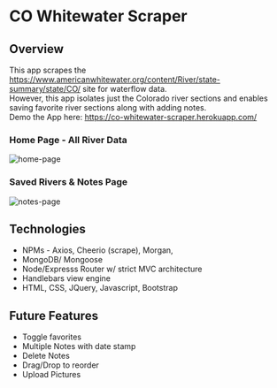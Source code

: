 # CO Whitewater Scraper

## Overview

This app scrapes the https://www.americanwhitewater.org/content/River/state-summary/state/CO/ site for waterflow data.  
However, this app isolates just the Colorado river sections and enables saving favorite river sections along with adding notes.  
Demo the App here: https://co-whitewater-scraper.herokuapp.com/


### Home Page - All River Data
![home-page](https://user-images.githubusercontent.com/5178260/51964226-1e297700-2423-11e9-9db4-69419e62c088.png)

### Saved Rivers & Notes Page 
![notes-page](https://user-images.githubusercontent.com/5178260/51964233-241f5800-2423-11e9-9ec8-47ec01bc506a.png)


## Technologies
 * NPMs - Axios, Cheerio (scrape), Morgan,
 * MongoDB/ Mongoose 
 * Node/Expresss Router w/ strict MVC architecture
 * Handlebars view engine
 * HTML, CSS, JQuery, Javascript, Bootstrap
 
 ## Future Features
 * Toggle favorites
 * Multiple Notes with date stamp
 * Delete Notes
 * Drag/Drop to reorder
 * Upload Pictures
 

